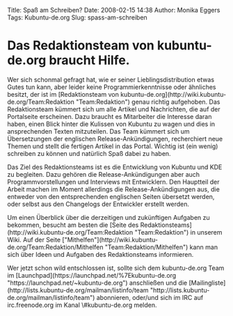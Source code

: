 Title: Spaß am Schreiben?
Date: 2008-02-15 14:38
Author: Monika Eggers
Tags: Kubuntu-de.org
Slug: spass-am-schreiben

Das Redaktionsteam von kubuntu-de.org braucht Hilfe.
====================================================

</p>
Wer sich schonmal gefragt hat, wie er seiner Lieblingsdistribution etwas
Gutes tun kann, aber leider keine Programmierkenntnisse oder ähnliches
besitzt, der ist im [Redaktionsteam von
kubuntu-de.org](http://wiki.kubuntu-de.org/Team:Redaktion "Team:Redaktion")
genau richtig aufgehoben. Das Redaktionsteam kümmert sich um alle
Artikel und Nachrichten, die auf der Portalseite erscheinen. Dazu
braucht es Mitarbeiter die Interesse daran haben, einen Blick hinter die
Kulissen von Kubuntu zu wagen und dies in ansprechenden Texten
mitzuteilen. Das Team kümmert sich um Übersetzungen der englischen
Release-Ankündigungen, recherchiert neue Themen und stellt die fertigen
Artikel in das Portal. Wichtig ist (ein wenig) schreiben zu können und
natürlich Spaß dabei zu haben.

</p>
Das Ziel des Redaktionsteams ist es die Entwicklung von Kubuntu und KDE
zu begleiten. Dazu gehören die Release-Ankündigungen aber auch
Programmvorstellungen und Interviews mit Entwicklern. Den Hauptteil der
Arbeit machen im Moment allerdings die Release-Ankündigungen aus, die
entweder von den entsprechenden englischen Seiten übersetzt werden, oder
selbst aus den Changelogs der Entwickler erstellt werden.

</p>
Um einen Überblick über die derzeitigen und zukünftigen Aufgaben zu
bekommen, besucht am besten die [Seite des
Redaktionsteams](http://wiki.kubuntu-de.org/Team:Redaktion "Team:Redaktion")
in unserem Wiki. Auf der Seite
["Mithelfen"](http://wiki.kubuntu-de.org/Team:Redaktion/Mithelfen "Team:Redaktion/Mithelfen")
kann man sich über Ideen und Aufgaben des Redaktionsteams informieren.

</p>
Wer jetzt schon wild entschlossen ist, sollte sich dem kubuntu-de.org
Team im
[Launchpad](https://launchpad.net/%7Ekubuntu-de.org "https://launchpad.net/~kubuntu-de.org") anschließen und die
[Mailingliste](http://lists.kubuntu-de.org/mailman/listinfo/team "http://lists.kubuntu-de.org/mailman/listinfo/team") abonnieren, oder/und sich im IRC auf irc.freenode.org im Kanal
\#kubuntu-de.org melden.

</p>
<!--break--><!--break-->
